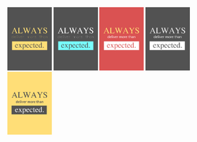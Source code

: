 <div class="row"> 
  <div class="column">
    <img src="./src/Always deliver more than expected 1.jpg" style="width:20%">
    <img src="./src/Always deliver more than expected 2.jpg" style="width:20%">
    <img src="./src/Always deliver more than expected 3.jpg" style="width:20%">
    <img src="./src/Always deliver more than expected 4.jpg" style="width:20%">
    <img src="./src/Always deliver more than expected 5.jpg" style="width:20%">
  </div>
</div>